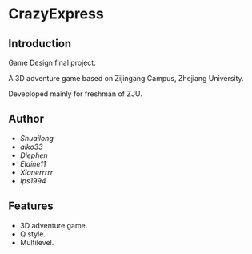 CrazyExpress
============

Introduction
------------
Game Design final project. 

A 3D adventure game based on Zijingang Campus, Zhejiang University.  

Deveploped mainly for freshman of ZJU.

Author
-------
- *Shuailong*
- *aiko33*
- *Diephen*
- *Elaine11*
- *Xianerrrrr*
- *lps1994*

Features
--------
- 3D adventure game.
- Q style.
- Multilevel.

